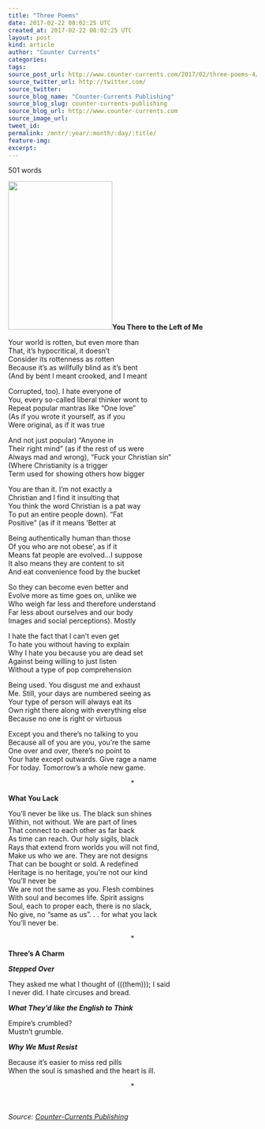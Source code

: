 ```yaml
---
title: "Three Poems"
date: 2017-02-22 08:02:25 UTC
created_at: 2017-02-22 08:02:25 UTC
layout: post
kind: article
author: "Counter Currents"
categories: 
tags: 
source_post_url: http://www.counter-currents.com/2017/02/three-poems-4/
source_twitter_url: http://twitter.com/
source_twitter: 
source_blog_name: "Counter-Currents Publishing"
source_blog_slug: counter-currents-publishing
source_blog_url: http://www.counter-currents.com
source_image_url: 
tweet_id:
permalink: /mntr/:year/:month/:day/:title/
feature-img: 
excerpt:
---
```

<p>501 words</p>
<p><strong><a href="http://www.counter-currents.com/wp-content/uploads/2017/02/HailSatan.jpg"><img class="alignright size-medium wp-image-69503" src="http://www.counter-currents.com/wp-content/uploads/2017/02/HailSatan-211x300.jpg" alt="" width="211" height="300"></a>You There to the Left of Me</strong></p>
<p>Your world is rotten, but even more than<br>
That, it’s hypocritical, it doesn’t<br>
Consider its rottenness as rotten<br>
Because it’s as willfully blind as it’s bent<br>
(And by bent I meant crooked, and I meant</p>
<p>Corrupted, too). I hate everyone of<br>
You, every so-called liberal thinker wont to<br>
Repeat popular mantras like “One love”<br>
(As if you wrote it yourself, as if you<br>
Were original, as if it was true <span id="more-69502"></span></p>
<p>And not just popular) “Anyone in<br>
Their right mind” (as if the rest of us were<br>
Always mad and wrong), “Fuck your Christian sin”<br>
(Where Christianity is a trigger<br>
Term used for showing others how bigger</p>
<p>You are than it. I’m not exactly a<br>
Christian and I find it insulting that<br>
You think the word Christian is a pat way<br>
To put an entire people down). “Fat<br>
Positive” (as if it means ‘Better at</p>
<p>Being authentically human than those<br>
Of you who are not obese’, as if it<br>
Means fat people are evolved…I suppose<br>
It also means they are content to sit<br>
And eat convenience food by the bucket</p>
<p>So they can become even better and<br>
Evolve more as time goes on, unlike we<br>
Who weigh far less and therefore understand<br>
Far less about ourselves and our body<br>
Images and social perceptions). Mostly</p>
<p>I hate the fact that I can’t even get<br>
To hate you without having to explain<br>
Why I hate you because you are dead set<br>
Against being willing to just listen<br>
Without a type of pop comprehension</p>
<p>Being used. You disgust me and exhaust<br>
Me. Still, your days are numbered seeing as<br>
Your type of person will always eat its<br>
Own right there along with everything else<br>
Because no one is right or virtuous</p>
<p>Except you and there’s no talking to you<br>
Because all of you are you, you’re the same<br>
One over and over, there’s no point to<br>
Your hate except outwards. Give rage a name<br>
For today. Tomorrow’s a whole new game.</p>
<p style="text-align: center;">*</p>
<p><strong>What You Lack</strong></p>
<p>You’ll never be like us. The black sun shines<br>
Within, not without. We are part of lines<br>
That connect to each other as far back<br>
As time can reach. Our holy sigils, black<br>
Rays that extend from worlds you will not find,<br>
Make us who we are. They are not designs<br>
That can be bought or sold. A redefined<br>
Heritage is no heritage, you’re not our kind<br>
You’ll never be<br>
We are not the same as you. Flesh combines<br>
With soul and becomes life. Spirit assigns<br>
Soul, each to proper each, there is no slack,<br>
No give, no “same as us”. . . for what you lack<br>
You’ll never be.</p>
<p style="text-align: center;">*</p>
<p><strong>Three’s A Charm</strong></p>
<p><em><strong>Stepped Over</strong></em></p>
<p>They asked me what I thought of (((them))); I said<br>
I never did. I hate circuses and bread.</p>
<p><em><strong>What They’d like the English to Think</strong></em></p>
<p>Empire’s crumbled?<br>
Mustn’t grumble.</p>
<p><em><strong>Why We Must Resist</strong></em></p>
<p>Because it’s easier to miss red pills<br>
When the soul is smashed and the heart is ill.</p>
<p style="text-align: center;">*</p>
<p> </p><div class="">
    <i>Source: <a href="http://www.counter-currents.com">Counter-Currents Publishing</a></i>
</div>
